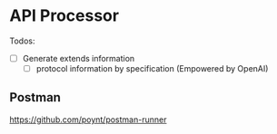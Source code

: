 # API Processor

Todos:

- [ ] Generate extends information
    - [ ] protocol information by specification (Empowered by OpenAI) 

## Postman

https://github.com/poynt/postman-runner
